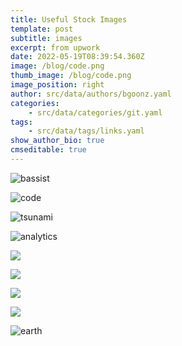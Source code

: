 ```yaml
---
title: Useful Stock Images
template: post
subtitle: images
excerpt: from upwork
date: 2022-05-19T08:39:54.360Z
image: /blog/code.png
thumb_image: /blog/code.png
image_position: right
author: src/data/authors/bgoonz.yaml
categories:
    - src/data/categories/git.yaml
tags:
    - src/data/tags/links.yaml
show_author_bio: true
cmseditable: true
---
```


![bassist](/blog/bassist.gif 'bassist gif')

![code](/blog/code.png 'code')

![tsunami](/blog/woodcuts_1.jpg 'tsunami')

![analytics](/blog/analytics.jpg 'analytics')

![](/blog/gradients_3.png)

![](/blog/nasa_space_shuttle_challenger.jpg)

![](/blog/woodcuts_1.jpg)

![](/blog/nasa_earth_grid.jpg)

![earth](/blog/nasa_the_blue_marble-1-.jpg 'earth')

![]()

![]()

![]()

![]()

![]()

![]()

![]()

![]()

![]()

![]()

![]()

![]()

![]()
